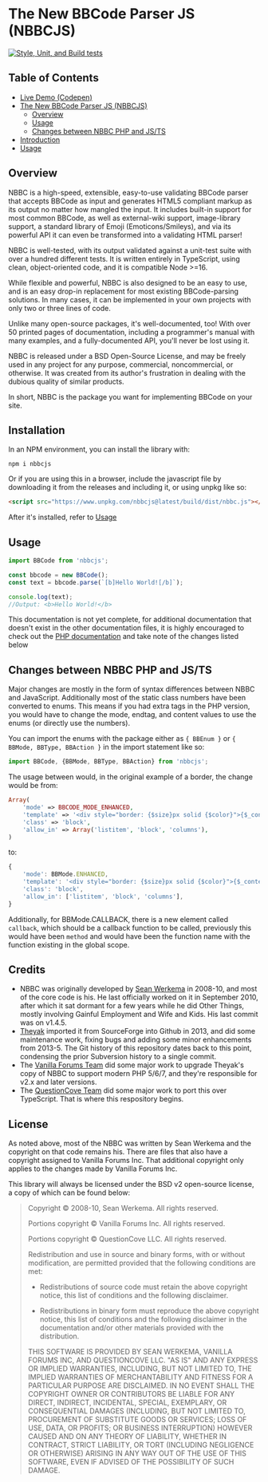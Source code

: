 # The New BBCode Parser JS (NBBCJS)

[![Style, Unit, and Build tests](https://github.com/QuestionCove/nbbcjs/actions/workflows/test.yml/badge.svg)](https://github.com/QuestionCove/nbbcjs/actions/workflows/test.yml)

## Table of Contents

- [Live Demo (Codepen)](https://codepen.io/QuestionCove/pen/xxQBpLd)
- [The New BBCode Parser JS (NBBCJS)](#the-new-bbcode-parser-js-nbbcjs)
  - [Overview](#overview)
  - [Usage](#usage)
  - [Changes between NBBC PHP and JS/TS](#changes-between-nbbc-php-and-jsts)
- [Introduction](./doc/introduction.md)
- [Usage](./doc/usage.md)

## Overview

NBBC is a high-speed, extensible, easy-to-use validating BBCode parser that accepts BBCode as input and generates HTML5 compliant markup as its output no matter how mangled the input. It includes built-in support for most common BBCode, as well as external-wiki support, image-library support, a standard library of Emoji (Emoticons/Smileys), and via its powerful API it can even be transformed into a validating HTML parser!

NBBC is well-tested, with its output validated against a unit-test suite with over a hundred different tests. It is written entirely in TypeScript, using clean, object-oriented code, and it is compatible Node >=16.

While flexible and powerful, NBBC is also designed to be an easy to use, and is an easy drop-in replacement for most existing BBCode-parsing solutions. In many cases, it can be implemented in your own projects with only two or three lines of code.

Unlike many open-source packages, it's well-documented, too! With over 50 printed pages of documentation, including a programmer's manual with many examples, and a fully-documented API, you'll never be lost using it.

NBBC is released under a BSD Open-Source License, and may be freely used in any project for any purpose, commercial, noncommercial, or otherwise. It was created from its author's frustration in dealing with the dubious quality of similar products.

In short, NBBC is the package you want for implementing BBCode on your site.

## Installation

In an NPM environment, you can install the library with:

```shell
npm i nbbcjs
```

Or if you are using this in a browser, include the javascript file by downloading it from the releases and including it, or using unpkg like so:

```html
<script src="https://www.unpkg.com/nbbcjs@latest/build/dist/nbbc.js"></script>
```

After it's installed, refer to [Usage](#usage)

## Usage

```ts
import BBCode from 'nbbcjs';

const bbcode = new BBCode();
const text = bbcode.parse(`[b]Hello World![/b]`);

console.log(text);
//Output: <b>Hello World!</b>
```

This documentation is not yet complete, for additional documentation that doesn't exist in the other documentation files, it is highly encouraged to check out the [PHP documentation](https://nbbc.sourceforge.net/#manual) and take note of the changes listed below

## Changes between NBBC PHP and JS/TS

Major changes are mostly in the form of syntax differences between NBBC and JavaScript. Additionally most of the static class numbers have been converted to enums. This means if you had extra tags in the PHP version, you would have to change the mode, endtag, and content values to use the enums (or directly use the numbers).

You can import the enums with the package either as `{ BBEnum }` or `{ BBMode, BBType, BBAction }` in the import statement like so:

```ts
import BBCode, {BBMode, BBType, BBAction} from 'nbbcjs';
```

The usage between would, in the original example of a border, the change would be from:

```php
Array(
    'mode' => BBCODE_MODE_ENHANCED,
    'template' => '<div style="border: {$size}px solid {$color}">{$_content}</div>',
    'class' => 'block',
    'allow_in' => Array('listitem', 'block', 'columns'),
)
```

to:

```ts
{
    'mode': BBMode.ENHANCED,
    'template': '<div style="border: {$size}px solid {$color}">{$_content}</div>',
    'class': 'block',
    'allow_in': ['listitem', 'block', 'columns'],
}
```

Additionally, for BBMode.CALLBACK, there is a new element called `callback`, which should be a callback function to be called, previously this would have been `method` and would have been the function name with the function existing in the global scope.

## Credits

- NBBC was originally developed by [Sean Werkema](https://github.com/seanofw) in 2008-10, and most of the core code is his.  He last officially worked on it in September 2010, after which it sat dormant for a few years while he did Other Things, mostly involving Gainful Employment and Wife and Kids.  His last commit was on v1.4.5.
- [Theyak](https://github.com/theyak) imported it from SourceForge into Github in 2013, and did some maintenance work, fixing bugs and adding some minor enhancements from 2013-5.  The Git history of this repository dates back to this point, condensing the prior Subversion history to a single commit.
- The [Vanilla Forums Team](https://github.com/vanilla) did some major work to upgrade Theyak's copy of NBBC to support modern PHP 5/6/7, and they're responsible for v2.x and later versions.
- The [QuestionCove Team](https://github.com/questioncove) did some major work to port this over TypeScript. That is where this respository begins.

## License

As noted above, most of the NBBC was written by Sean Werkema and the copyright on that code remains his. There are files that also have a copyright assigned to Vanilla Forums Inc. That additional copyright only applies to the changes made by Vanilla Forums Inc.

This library will always be licensed under the BSD v2 open-source license, a copy of which can be found below:

> Copyright &copy; 2008-10, Sean Werkema. All rights reserved.
>
> Portions copyright &copy; Vanilla Forums Inc. All rights reserved.
>
> Portions copyright &copy; QuestionCove LLC. All rights reserved.
>
> Redistribution and use in source and binary forms, with or without modification, are permitted provided that the following conditions are met:
>
> - Redistributions of source code must retain the above copyright notice, this list of conditions and the following disclaimer.
>
> - Redistributions in binary form must reproduce the above copyright notice, this list of conditions and the following disclaimer in the documentation and/or other materials provided with the distribution.
>
> THIS SOFTWARE IS PROVIDED BY SEAN WERKEMA, VANILLA FORUMS INC, AND QUESTIONCOVE LLC. "AS IS" AND ANY EXPRESS OR IMPLIED WARRANTIES, INCLUDING, BUT NOT LIMITED TO, THE IMPLIED WARRANTIES OF MERCHANTABILITY AND FITNESS FOR A PARTICULAR PURPOSE ARE DISCLAIMED. IN NO EVENT SHALL THE COPYRIGHT OWNER OR CONTRIBUTORS BE LIABLE FOR ANY DIRECT, INDIRECT, INCIDENTAL, SPECIAL, EXEMPLARY, OR CONSEQUENTIAL DAMAGES (INCLUDING, BUT NOT LIMITED TO, PROCUREMENT OF SUBSTITUTE GOODS OR SERVICES; LOSS OF USE, DATA, OR PROFITS; OR BUSINESS INTERRUPTION) HOWEVER CAUSED AND ON ANY THEORY OF LIABILITY, WHETHER IN CONTRACT, STRICT LIABILITY, OR TORT (INCLUDING NEGLIGENCE OR OTHERWISE) ARISING IN ANY WAY OUT OF THE USE OF THIS SOFTWARE, EVEN IF ADVISED OF THE POSSIBILITY OF SUCH DAMAGE.
